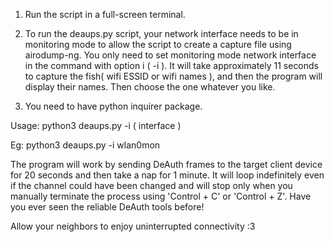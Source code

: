 1. Run the script in a full-screen terminal.

2. To run the deaups.py script, your network interface needs to be in monitoring mode to allow the script to create a capture file using airodump-ng. You only need to set monitoring mode network interface in the command with option i ( -i ). It will take approximately 11 seconds to capture the fish( wifi ESSID or wifi names ), and then the program will display their names. Then choose the one whatever you like.

3. You need to have python inquirer package.



Usage: python3 deaups.py -i ( interface )

Eg: python3 deaups.py -i wlan0mon



The program will work by sending DeAuth frames to the target client device for 20 seconds and then take a nap for 1 minute. It will loop indefinitely even if the channel could have been changed and will stop only when you manually terminate the process using 'Control + C' or 'Control + Z'. Have you ever seen the reliable DeAuth tools before!



Allow your neighbors to enjoy uninterrupted connectivity :3
